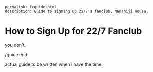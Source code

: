 ~~~
permalink: fcguide.html
description: Guide to signing up 22/7's fanclub, Nananiji House.
~~~

# How to Sign Up for 22/7 Fanclub

you don't.

/guide end








actual guide to be written when i have the time.
